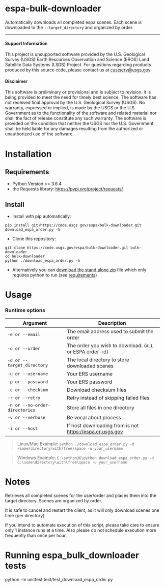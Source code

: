 # espa-bulk-downloader

Automatically downloads all completed espa scenes.  Each scene is downloaded to the `--target_directory` and organized by order.

---

#### Support Information

This project is unsupported software provided by the U.S. Geological Survey (USGS) Earth Resources Observation and Science (EROS) Land Satellite Data Systems (LSDS) Project. For questions regarding products produced by this source code, please contact us at [custserv@usgs.gov][2].

#### Disclaimer

This software is preliminary or provisional and is subject to revision. It is being provided to meet the need for timely best science. The software has not received final approval by the U.S. Geological Survey (USGS). No warranty, expressed or implied, is made by the USGS or the U.S. Government as to the functionality of the software and related material nor shall the fact of release constitute any such warranty. The software is provided on the condition that neither the USGS nor the U.S. Government shall be held liable for any damages resulting from the authorized or unauthorized use of the software.


# Installation

## Requirements

* Python Version >= 3.6.4
* the Requests library: https://pypi.org/project/requests/


## Install
* Install with pip automatically:
```
pip install git+https://code.usgs.gov/espa/bulk-downloader.git
download_espa_order.py -h
```
* Clone this repository:
```
git clone https://code.usgs.gov/espa/bulk-downloader.git bulk-downloader
cd bulk-downloader
python ./download_espa_order.py -h
```
* Alternatively you can [download the stand alone zip][1] file which only requires python to run (see [requirements](#requirements))

# Usage
### Runtime options

Argument | Description
---|---
`-e or --email` | The email address used to submit the order
`-o or --order` | The order you wish to download.  (`ALL` or ESPA order-id)
`-d or --target_directory` | The local directory to store downloaded scenes
`-u or --username` | Your ERS username
`-p or --password` | Your ERS password
`-c or --checksum` | Download checksum files
`-r or --retry` | Retry instead of skipping failed files
`-n or --no-order-directories` | Store all files in one directory
`-v or --verbose` | Be vocal about process
`-i or --host` | If host downloading from is not https://espa.cr.usgs.gov 

> Linux/Mac Example: `python ./download_espa_order.py -d /some/directory/with/free/space -u your_username`

> Windows Example: `C:\python36\python download_espa_order.py -d C:\some\directory\with\free\space -u your_username`

# Notes
Retrieves all completed scenes for the user/order
and places them into the target directory.
Scenes are organized by order.

It is safe to cancel and restart the client, as it will
only download scenes one time (per directory)

If you intend to automate execution of this script,
please take care to ensure only 1 instance runs at a time.
Also please do not schedule execution more frequently than
once per hour.

# Running espa_bulk_downloader tests
python -m unittest test/test_download_espa_order.py


[1]: https://code.usgs.gov/espa/bulk-downloader/-/archive/master/bulk-downloader-master.zip
[2]: mailto:custserv@usgs.gov
[3]: https://github.com/requests/requests
